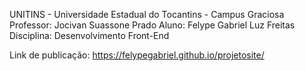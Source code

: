 UNITINS - Universidade Estadual do Tocantins - Campus Graciosa Professor: Jocivan Suassone Prado 
Aluno: Felype Gabriel Luz Freitas Disciplina: Desenvolvimento Front-End

Link de publicação: https://felypegabriel.github.io/projetosite/
